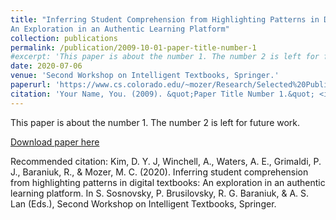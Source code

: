 ```yaml
---
title: "Inferring Student Comprehension from Highlighting Patterns in Digital Textbooks:
An Exploration in an Authentic Learning Platform"
collection: publications
permalink: /publication/2009-10-01-paper-title-number-1
#excerpt: 'This paper is about the number 1. The number 2 is left for future work.'
date: 2020-07-06
venue: 'Second Workshop on Intelligent Textbooks, Springer.'
paperurl: 'https://www.cs.colorado.edu/~mozer/Research/Selected%20Publications/reprints/Kimetal2020.pdf'
citation: 'Your Name, You. (2009). &quot;Paper Title Number 1.&quot; <i>Journal 1</i>. 1(1).'
---
```

This paper is about the number 1. The number 2 is left for future work.

[Download paper here](https://www.cs.colorado.edu/~mozer/Research/Selected%20Publications/reprints/Kimetal2020.pdf)

Recommended citation: Kim, D. Y. J, Winchell, A., Waters, A. E., Grimaldi, P. J., Baraniuk, R., & Mozer, M. C. (2020). Inferring student comprehension from highlighting patterns in digital textbooks: An exploration in an authentic learning platform. In S. Sosnovsky, P. Brusilovsky, R. G. Baraniuk, & A. S. Lan (Eds.), Second Workshop on Intelligent Textbooks, Springer.

